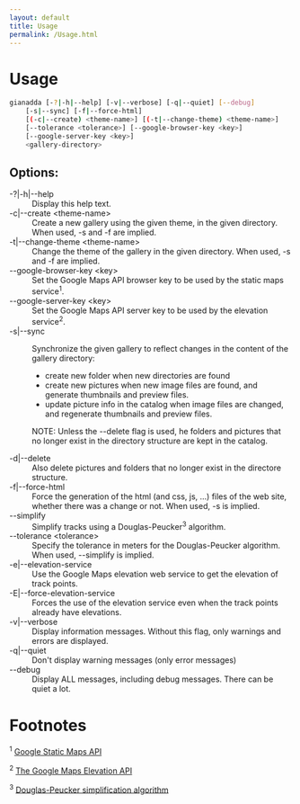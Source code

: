 ```yaml
---
layout: default
title: Usage
permalink: /Usage.html
---
```

# Usage

```sh
gianadda [-?|-h|--help] [-v|--verbose] [-q|--quiet] [--debug]
    [-s|--sync] [-f|--force-html]
    [(-c|--create) <theme-name>] [(-t|--change-theme) <theme-name>]
    [--tolerance <tolerance>] [--google-browser-key <key>]
    [--google-server-key <key>]
    <gallery-directory>
```

## Options:

<dl>
    <dt>-?|-h|--help</dt>
    <dd>
    Display this help text.
    </dd>
    <dt>-c|--create &lt;theme-name&gt;</dt>
    <dd>
        Create a new gallery using the given theme, in the given directory.
        When used, -s and -f are implied.
    </dd>
    <dt>-t|--change-theme &lt;theme-name&gt;</dt>
    <dd>
        Change the theme of the gallery in the given directory.
        When used, -s and -f are implied.
    </dd>
    <dt>--google-browser-key &lt;key&gt;</dt>
    <dd>
        Set the Google Maps API browser key to be used by the
        static maps service<sup>1</sup>.
    </dd>
    <dt>--google-server-key &lt;key&gt;</dt>
    <dd>
        Set the Google Maps API server key to be used by the elevation
        service<sup>2</sup>.
    </dd>
    <dt>-s|--sync</dt>
    <dd>
        <p>Synchronize the given gallery to reflect changes in the content of
        the gallery directory:</p>
        <ul>
          <li>create new folder when new directories are found</li>
          <li>create new pictures when new image files are found, and generate
                thumbnails and preview files.</li>
          <li>update picture info in the catalog when image files are changed,
                and regenerate thumbnails and preview files.</li>
        </ul>
        <p>NOTE: Unless the --delete flag is used, he folders and pictures that
        no longer exist in the directory structure are kept in the catalog.</p>
    </dd>
    <dt>-d|--delete</dt>
    <dd>
        Also delete pictures and folders that no longer exist in the directore
        structure.
    </dd>
    <dt>-f|--force-html</dt>
    <dd>
        Force the generation of the html (and css, js, ...) files of the web
        site, whether there was a change or not. When used, -s is implied.
    </dd>
    <dt>--simplify</dt>
    <dd>
        Simplify tracks using a Douglas-Peucker<sup>3</sup> algorithm.
    </dd>
    <dt>--tolerance &lt;tolerance&gt;</dt>
    <dd>
        Specify the tolerance in meters for the Douglas-Peucker algorithm. When
        used, --simplify is implied.
    </dd>
    <dt>-e|--elevation-service</dt>
    <dd>
        Use the Google Maps elevation web service to get the elevation of track
        points.
    </dd>
    <dt>-E|--force-elevation-service</dt>
    <dd>
        Forces the use of the elevation service even when the track points
        already have elevations.
    </dd>
    <dt>-v|--verbose</dt>
    <dd>
        Display information messages. Without this flag, only warnings and
        errors are displayed.
    </dd>
    <dt>-q|--quiet</dt>
    <dd>
        Don't display warning messages (only error messages)
    </dd>
    <dt>--debug</dt>
    <dd>
        Display ALL messages, including debug messages. There can be quiet a
        lot.
    </dd>
</dl>

# Footnotes

<sup>1</sup> [Google Static Maps API](https://developers.google.com/maps/documentation/static-maps/)

<sup>2</sup> [The Google Maps Elevation API](https://developers.google.com/maps/documentation/elevation/intro)

<sup>3</sup> [Douglas-Peucker simplification algorithm](https://en.wikipedia.org/wiki/Ramer%E2%80%93Douglas%E2%80%93Peucker_algorithm)

